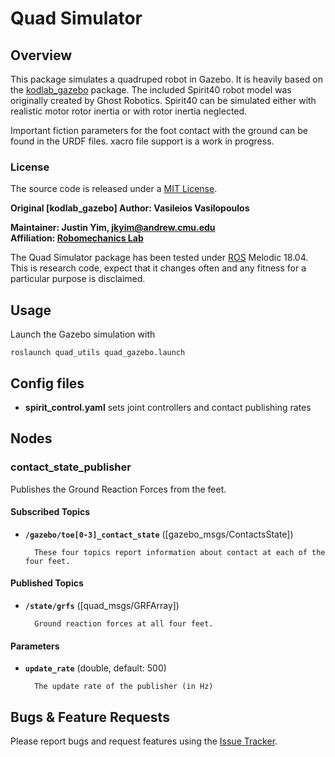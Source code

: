 # Quad Simulator

## Overview

This package simulates a quadruped robot in Gazebo.  It is heavily based on the [kodlab_gazebo](https://github.com/KodlabPenn/kodlab_gazebo) package.
The included Spirit40 robot model was originally created by Ghost Robotics.  Spirit40 can be simulated either with realistic motor rotor inertia or with rotor inertia neglected.

Important fiction parameters for the foot contact with the ground can be found in the URDF files. xacro file support is a work in progress.

### License

The source code is released under a [MIT License](quad-sdk/LICENSE).

**Original [kodlab_gazebo] Author: Vasileios Vasilopoulos**

**Maintainer: Justin Yim, jkyim@andrew.cmu.edu<br />
Affiliation: [Robomechanics Lab](https://www.cmu.edu/me/robomechanicslab/)**

The Quad Simulator package has been tested under [ROS] Melodic 18.04.
This is research code, expect that it changes often and any fitness for a particular purpose is disclaimed.

## Usage

Launch the Gazebo simulation with

	roslaunch quad_utils quad_gazebo.launch

## Config files

* **spirit_control.yaml** sets joint controllers and contact publishing rates

## Nodes

### contact_state_publisher

Publishes the Ground Reaction Forces from the feet.

#### Subscribed Topics

* **`/gazebo/toe[0-3]_contact_state`** ([gazebo_msgs/ContactsState])

        These four topics report information about contact at each of the four feet.

#### Published Topics

* **`/state/grfs`** ([quad_msgs/GRFArray])

        Ground reaction forces at all four feet.

#### Parameters

* **`update_rate`** (double, default: 500)

        The update rate of the publisher (in Hz)


## Bugs & Feature Requests

Please report bugs and request features using the [Issue Tracker](https://github.com/robomechanics/quad-sdk/issues).


[ROS]: http://www.ros.org
[rviz]: http://wiki.ros.org/rviz
[Eigen]: http://eigen.tuxfamily.org
[std_srvs/Trigger]: http://docs.ros.org/api/std_srvs/html/srv/Trigger.html
[sensor_msgs/Temperature]: http://docs.ros.org/api/sensor_msgs/html/msg/Temperature.html